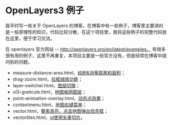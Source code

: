 # OpenLayers3 例子

我平时写一些关于 OpenLayers 的博客，在博客中有一些例子，博客里主要讲的是一些原理性的知识，代码比较分散，在这个项目里，我将这些例子的完整代码放在这里，便于学习交流。

在 openlayers 官方网站 -- http://openlayers.org/en/latest/examples， 有很多很有用的例子，这里不再重复，本项目主要是一些官方没有，但是经常在博客中提问到的问题。

- measure-distance-area.html，[绘制&测量距离和面积](http://cheerfun.xyz:8000/measure-distance-area.html)；
- drag-zoom.html，[拉框缩放功能](http://cheerfun.xyz:8000/drag-zoom.html)；
- layer-switcher.html，[图层切换](http://cheerfun.xyz:8000/layer-switcher.html)；
- ol3-graticule.html，[地图格网图层](http://cheerfun.xyz:8000/ol3-graticule.html)；
- point-animation-overlay.html，[动态点效果](http://cheerfun.xyz:8000/point-animation-overlay.html)；
- contextmenu.html，[地图右键菜单](http://cheerfun.xyz:8000/contextmenu.html)；
- vector.html，[要素高亮，点击地图弹出信息框](http://cheerfun.xyz:8000/vector.html)；
- vectortiles.html，[ol使用矢量切片](http://cheerfun.xyz:8000/vectortiles.html)。